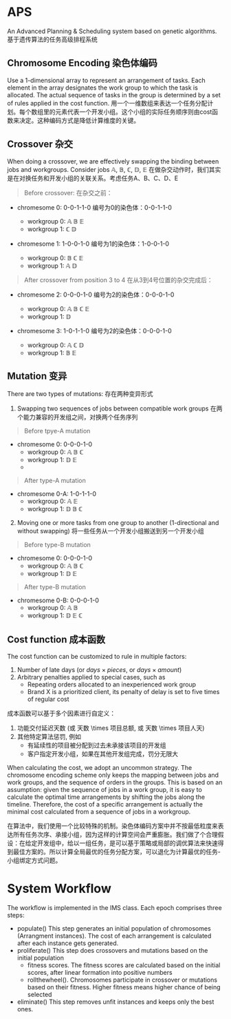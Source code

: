 # APS
An Advanced Planning & Scheduling system based on genetic algorithms.
基于遗传算法的任务高级排程系统

## Chromosome Encoding 染色体编码
Use a 1-dimensional array to represent an arrangement of tasks. Each 
element in the array designates the work group to which
the task is allocated. The actual sequence of tasks in the group is 
determined by a set of rules applied in the cost function.
用一个一维数组来表达一个任务分配计划。每个数组里的元素代表一个开发小组。这个小组的实际任务顺序则由cost函数来决定。这种编码方式是降低计算维度的关键。

## Crossover 杂交
When doing a crossover, we are effectively swapping the binding between jobs and workgroups.
Consider jobs $\mathbb{A}$, $\mathbb{B}$, $\mathbb{C}$, $\mathbb{D}$, $\mathbb{E}$
在做杂交动作时，我们其实是在对换任务和开发小组的关联关系。考虑任务A、B、C、D、E
> Before crossover:
在杂交之前：
- chromesome 0: 0-0-1-1-0
编号为0的染色体：0-0-1-1-0
  - workgroup 0: $\mathbb{A}$ $\mathbb{B}$ $\mathbb{E}$
  - workgroup 1: $\mathbb{C}$ $\mathbb{D}$

- chromesome 1: 1-0-0-1-0
编号为1的染色体：1-0-0-1-0
  - workgroup 0: $\mathbb{B}$ $\mathbb{C}$ $\mathbb{E}$ 
  - workgroup 1: $\mathbb{A}$ $\mathbb{D}$  

> After crossover from position 3 to 4
在从3到4号位置的杂交完成后：
- chromesome 2: 0-0-0-1-0
编号为2的染色体：0-0-0-1-0
  - workgroup 0: $\mathbb{A}$ $\mathbb{B}$ $\mathbb{C}$ $\mathbb{E}$ 
  - workgroup 1: $\mathbb{D}$  

- chromesome 3: 1-0-1-1-0
编号为2的染色体：0-0-0-1-0
  - workgroup 0: $\mathbb{A}$ $\mathbb{C}$ $\mathbb{D}$
  - workgroup 1: $\mathbb{B}$ $\mathbb{E}$

## Mutation 变异

There are two types of mutations:
存在两种变异形式
1. Swapping two sequences of jobs between compatible work groups
在两个能力兼容的开发组之间，对换两个任务序列
> Before tpye-A mutation

- chromesome 0: 0-0-0-1-0
    - workgroup 0: $\mathbb{A}$ $\mathbb{B}$ $\mathbb{C}$
    - workgroup 1: $\mathbb{D}$ $\mathbb{E}$
    - 
> After type-A mutation

- chromesome 0-A: 1-0-1-1-0
    - workgroup 0: $\mathbb{A}$ $\mathbb{E}$
    - workgroup 1: $\mathbb{D}$ $\mathbb{B}$ $\mathbb{C}$

2. Moving one or more tasks from one group to another (1-directional and without swapping)
将一些任务从一个开发小组搬送到另一个开发小组
> Before type-B mutation

- chromesome 0: 0-0-0-1-0
    - workgroup 0: $\mathbb{A}$ $\mathbb{B}$ $\mathbb{C}$
    - workgroup 1: $\mathbb{D}$ $\mathbb{E}$

> After type-B mutation

- chromesome 0-B: 0-0-0-1-0
  - workgroup 0: $\mathbb{A}$ $\mathbb{B}$
  - workgroup 1: $\mathbb{D}$ $\mathbb{E}$ $\mathbb{C}$

## Cost function 成本函数

The cost function can be customized to rule in multiple factors:
1. Number of late days (or $days \times pieces$, or $days \times amount$)
2. Arbitrary penalties applied to special cases, such as 
    * Repeating orders allocated to an inexperienced work group
    * Brand X is a prioritized client, its penalty of delay is set to five times of regular cost

成本函数可以基于多个因素进行自定义：
1. 功能交付延迟天数 (或 天数 \times 项目总额, 或 天数 \times 项目人天)
2. 其他特定算法惩罚, 例如 
    * 有延续性的项目被分配到过去未承接该项目的开发组
    * 客户指定开发小组，如果在其他开发组完成，罚分无限大
    
When calculating the cost, we adopt an uncommon strategy. The chromosome encoding scheme only
keeps the mapping between jobs and work groups, and the sequence of orders in the groups. This is
based on an assumption: given the sequence of jobs in a work group, it is easy to calculate the 
optimal time arrangements by shifting the jobs along the timeline. Therefore, the cost of a 
specific arrangement is actually the minimal cost calculated from a sequence of jobs in a workgroup.

在算法中，我们使用一个比较特殊的机制。染色体编码方案中并不按最低粒度来表达所有任务次序、承接小组，因为这样的计算空间会严重膨胀。我们做了个合理假设：在给定开发组中，给以一组任务，是可以基于策略或局部的调优算法来快速得到最佳方案的。所以计算全局最优的任务分配方案，可以退化为计算最优的任务-小组绑定方式问题。

# System Workflow
The workflow is implemented in the IMS class. Each epoch comprises three steps:
- populate() This step generates an initial population of chromosomes (Arrangment instances). The
cost of each arrangement is calculated after each instance gets generated.
- proliferate() This step does crossovers and mutations based on the initial population
  - fitness scores. The fitness scores are calculated based on the initial scores, after linear
  formation into positive numbers
  - rollthewheel(). Chromosomes participate in crossover or mutations based on their fitness. Higher
  fitness means higher chance of being selected
- eliminate() This step removes unfit instances and keeps only the best ones.
